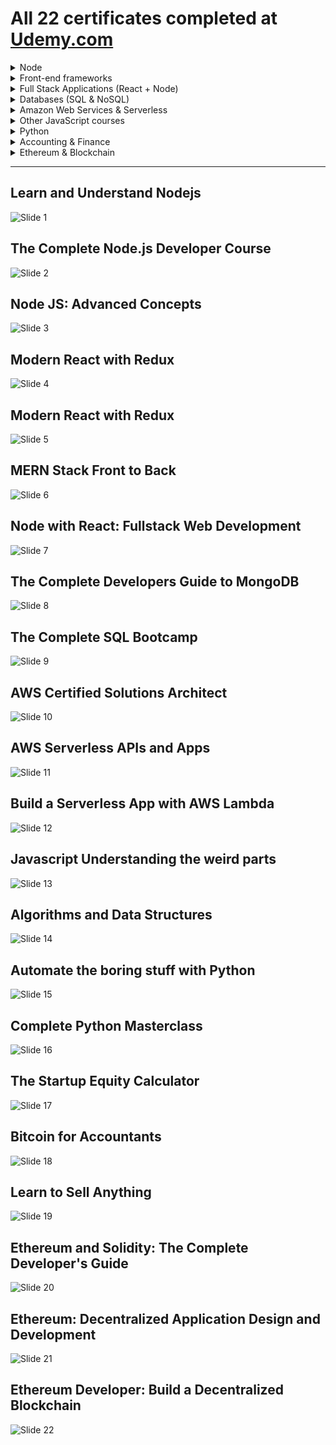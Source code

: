 # All 22 certificates completed at [Udemy.com](http://www.udemy.com)

<details>
  <summary> Node</summary>

- [Learn and Understand Node.js](#user-content-learn-and-understand-nodejs)
- [The Complete Node.js Developer Course](#user-content-the-complete-nodejs-developer-course)
- [Node JS Advanced Concepts](#user-content-node-js-advanced-concepts)

</details>

<details>
  <summary> Front-end frameworks</summary>

- [Modern React with Redux](#user-content-modern-react-with-redux)
- [Angular Essentials](#user-content-angular-essentials)

</details>

<details>
  <summary> Full Stack Applications (React + Node)</summary>

- [MERN Stack Front to Back](#user-content-mern-stack-front-to-back)
- [Node with React: Fullstack Web Development](#user-content-node-with-react-fullstack-web-development)

</details>

<details>
  <summary> Databases (SQL & NoSQL)</summary>

- [The Complete Developers Guide to MongoDB](#user-content-the-complete-developers-guide-to-mongodb)
- [The Complete SQL Bootcamp](#user-content-the-complete-sql-bootcamp)

</details>

<details>
  <summary> Amazon Web Services & Serverless</summary>

- [AWS Certified Solutions Architect](#user-content-aws-certified-solutions-architect)
- [AWS Serverless APIs and Apps](#user-content-aws-serverless-apis-and-apps)
- [Build a Serverless App with AWS Lambda](#user-content-build-a-serverless-app-with-aws-lambda)

</details>

<details>

  <summary> Other JavaScript courses</summary>

- [Javascript Understanding the weird parts](#user-content-javascript-understanding-the-weird-parts)
- [Algorithms and Data Structures](#user-content-algorithms-and-data-structures)

</details>

<details>

  <summary> Python</summary>

- [Automate the boring stuff with Python](#user-content-automate-the-boring-stuff-with-python)
- [Complete Python Masterclass](#user-content-complete-python-masterclass)

</details>

<details>

  <summary> Accounting & Finance</summary>

- [The Startup Equity Calculator](#user-content-the-startup-equity-calculator)
- [Bitcoin for Accountants](#user-content-bitcoin-for-accountants)
- [Learn to Sell Anything](#user-content-learn-to-sell-anything)

</details>

<details>

  <summary> Ethereum & Blockchain</summary>

- [Ethereum and Solidity: The Complete Developer's Guide](#user-content-ethereum-and-solidity-the-complete-developers-guide)
- [Ethereum: Decentralized Application Design and Development](#user-content-ethereum-decentralized-application-design-and-development)
- [Ethereum Developer: Build a Decentralized Blockchain](#user-content-ethereum-developer-build-a-decentralized-blockchain)

</details>

<hr>

## Learn and Understand Nodejs

![Slide 1](certificates/Learn_and_Understand_Nodejs.jpg)

## The Complete Node.js Developer Course

![Slide 2](certificates/The_complete_Node.js_developer_course.jpg)

## Node JS: Advanced Concepts

![Slide 3](certificates/Node_JS_Advanced_Concepts.jpg)

## Modern React with Redux

![Slide 4](certificates/Modern_React_with_Redux.jpg)

## Modern React with Redux

![Slide 5](certificates/Angular_Essentials.jpg)

## MERN Stack Front to Back

![Slide 6](certificates/MERN_Stack_Front_To_Back.jpg)

## Node with React: Fullstack Web Development

![Slide 7](certificates/Node_with_React_Fullstack_Web_Development.jpg)

## The Complete Developers Guide to MongoDB

![Slide 8](certificates/The_Complete_Developers_Guide_to_MongoDB.jpg)

## The Complete SQL Bootcamp

![Slide 9](certificates/The_Complete_SQL_Bootcamp.jpg)

## AWS Certified Solutions Architect

![Slide 10](certificates/AWS_Certified_Solutions_Architect.jpg)

## AWS Serverless APIs and Apps

![Slide 11](certificates/AWS_Serverless_APIs_and_Apps.jpg)

## Build a Serverless App with AWS Lambda

![Slide 12](certificates/Build_a_Serverless_App_with_AWS_Lambda.jpg)

## Javascript Understanding the weird parts

![Slide 13](certificates/Javascript_Understanding_the_weird_parts.jpg)

## Algorithms and Data Structures

![Slide 14](certificates/Algorithms_and_Data_Structures.jpg)

## Automate the boring stuff with Python

![Slide 15](certificates/Automate_the_boring_stuff_with_Python.jpg)

## Complete Python Masterclass

![Slide 16](certificates/Complete_Python_Masterclass.jpg)

## The Startup Equity Calculator

![Slide 17](certificates/The_Startup_Equity_Calculator.jpg)

## Bitcoin for Accountants

![Slide 18](certificates/Bitcoin_for_Accountants.jpg)

## Learn to Sell Anything

![Slide 19](certificates/Learn-to-Sell-Anything.jpg)

## Ethereum and Solidity: The Complete Developer's Guide

![Slide 20](certificates/Ethereum_and_Solidity_the_Complete_Developers_Guide.jpg)

## Ethereum: Decentralized Application Design and Development

![Slide 21](certificates/Ethereum_Decentralized_Application_Design_and_Development.jpg)

## Ethereum Developer: Build a Decentralized Blockchain

![Slide 22](certificates/Ethereum_Developer_Build_A_Decentralised_Blockchain.jpg)
